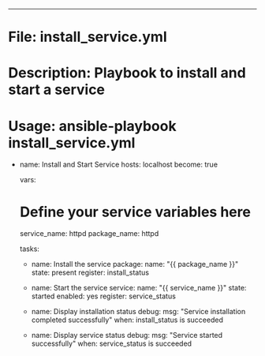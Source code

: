 ---
# File: install_service.yml
# Description: Playbook to install and start a service
# Usage: ansible-playbook install_service.yml

- name: Install and Start Service
  hosts: localhost
  become: true

  vars:
    # Define your service variables here
    service_name: httpd
    package_name: httpd

  tasks:
    - name: Install the service
      package:
        name: "{{ package_name }}"
        state: present
      register: install_status

    - name: Start the service
      service:
        name: "{{ service_name }}"
        state: started
        enabled: yes
      register: service_status

    - name: Display installation status
      debug:
        msg: "Service installation completed successfully"
      when: install_status is succeeded

    - name: Display service status
      debug:
        msg: "Service started successfully"
      when: service_status is succeeded
